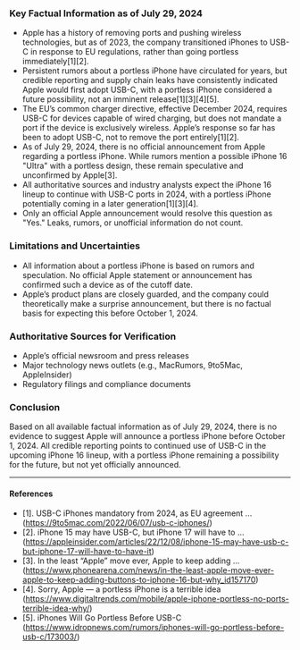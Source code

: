 ### Key Factual Information as of July 29, 2024

- Apple has a history of removing ports and pushing wireless technologies, but as of 2023, the company transitioned iPhones to USB-C in response to EU regulations, rather than going portless immediately[1][2].
- Persistent rumors about a portless iPhone have circulated for years, but credible reporting and supply chain leaks have consistently indicated Apple would first adopt USB-C, with a portless iPhone considered a future possibility, not an imminent release[1][3][4][5].
- The EU’s common charger directive, effective December 2024, requires USB-C for devices capable of wired charging, but does not mandate a port if the device is exclusively wireless. Apple’s response so far has been to adopt USB-C, not to remove the port entirely[1][2].
- As of July 29, 2024, there is no official announcement from Apple regarding a portless iPhone. While rumors mention a possible iPhone 16 "Ultra" with a portless design, these remain speculative and unconfirmed by Apple[3].
- All authoritative sources and industry analysts expect the iPhone 16 lineup to continue with USB-C ports in 2024, with a portless iPhone potentially coming in a later generation[1][3][4].
- Only an official Apple announcement would resolve this question as "Yes." Leaks, rumors, or unofficial information do not count.

### Limitations and Uncertainties

- All information about a portless iPhone is based on rumors and speculation. No official Apple statement or announcement has confirmed such a device as of the cutoff date.
- Apple’s product plans are closely guarded, and the company could theoretically make a surprise announcement, but there is no factual basis for expecting this before October 1, 2024.

### Authoritative Sources for Verification

- Apple’s official newsroom and press releases
- Major technology news outlets (e.g., MacRumors, 9to5Mac, AppleInsider)
- Regulatory filings and compliance documents

### Conclusion

Based on all available factual information as of July 29, 2024, there is no evidence to suggest Apple will announce a portless iPhone before October 1, 2024. All credible reporting points to continued use of USB-C in the upcoming iPhone 16 lineup, with a portless iPhone remaining a possibility for the future, but not yet officially announced.

---

#### References

- [1]. USB-C iPhones mandatory from 2024, as EU agreement ... (https://9to5mac.com/2022/06/07/usb-c-iphones/)
- [2]. iPhone 15 may have USB-C, but iPhone 17 will have to ... (https://appleinsider.com/articles/22/12/08/iphone-15-may-have-usb-c-but-iphone-17-will-have-to-have-it)
- [3]. In the least “Apple” move ever, Apple to keep adding ... (https://www.phonearena.com/news/in-the-least-apple-move-ever-apple-to-keep-adding-buttons-to-iphone-16-but-why_id157170)
- [4]. Sorry, Apple — a portless iPhone is a terrible idea (https://www.digitaltrends.com/mobile/apple-iphone-portless-no-ports-terrible-idea-why/)
- [5]. iPhones Will Go Portless Before USB-C (https://www.idropnews.com/rumors/iphones-will-go-portless-before-usb-c/173003/)